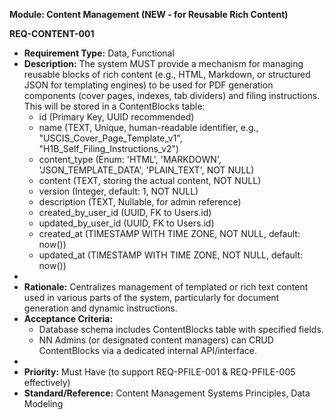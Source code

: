 **Module: Content Management (NEW \- for Reusable Rich Content)**

**REQ-CONTENT-001**

- **Requirement Type:** Data, Functional
- **Description:** The system MUST provide a mechanism for managing reusable blocks of rich content (e.g., HTML, Markdown, or structured JSON for templating engines) to be used for PDF generation components (cover pages, indexes, tab dividers) and filing instructions. This will be stored in a ContentBlocks table:
  - id (Primary Key, UUID recommended)
  - name (TEXT, Unique, human-readable identifier, e.g., "USCIS_Cover_Page_Template_v1", "H1B_Self_Filing_Instructions_v2")
  - content_type (Enum: 'HTML', 'MARKDOWN', 'JSON_TEMPLATE_DATA', 'PLAIN_TEXT', NOT NULL)
  - content (TEXT, storing the actual content, NOT NULL)
  - version (Integer, default: 1, NOT NULL)
  - description (TEXT, Nullable, for admin reference)
  - created_by_user_id (UUID, FK to Users.id)
  - updated_by_user_id (UUID, FK to Users.id)
  - created_at (TIMESTAMP WITH TIME ZONE, NOT NULL, default: now())
  - updated_at (TIMESTAMP WITH TIME ZONE, NOT NULL, default: now())
-
- **Rationale:** Centralizes management of templated or rich text content used in various parts of the system, particularly for document generation and dynamic instructions.
- **Acceptance Criteria:**
  - Database schema includes ContentBlocks table with specified fields.
  - NN Admins (or designated content managers) can CRUD ContentBlocks via a dedicated internal API/interface.
-
- **Priority:** Must Have (to support REQ-PFILE-001 & REQ-PFILE-005 effectively)
- **Standard/Reference:** Content Management Systems Principles, Data Modeling

